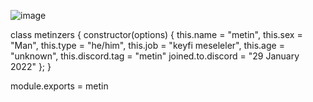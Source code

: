 

![image](https://github.com/metinzers/metin/assets/141891376/a6296c8c-768b-43a7-a4c5-a2908a671344)




class metinzers {
    constructor(options) {
        this.name = "metin",
        this.sex = "Man",
        this.type = "he/him",
        this.job = "keyfi meseleler",
        this.age = "unknown",
        this.discord.tag = "metin"
        joined.to.discord = "29 January 2022"
    };
}

module.exports = metin
